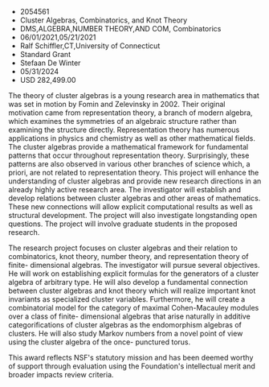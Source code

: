 
* 2054561
* Cluster Algebras, Combinatorics, and Knot Theory
* DMS,ALGEBRA,NUMBER THEORY,AND COM, Combinatorics
* 06/01/2021,05/21/2021
* Ralf Schiffler,CT,University of Connecticut
* Standard Grant
* Stefaan De Winter
* 05/31/2024
* USD 282,499.00

The theory of cluster algebras is a young research area in mathematics that was
set in motion by Fomin and Zelevinsky in 2002. Their original motivation came
from representation theory, a branch of modern algebra, which examines the
symmetries of an algebraic structure rather than examining the structure
directly. Representation theory has numerous applications in physics and
chemistry as well as other mathematical fields. The cluster algebras provide a
mathematical framework for fundamental patterns that occur throughout
representation theory. Surprisingly, these patterns are also observed in various
other branches of science which, a priori, are not related to representation
theory. This project will enhance the understanding of cluster algebras and
provide new research directions in an already highly active research area. The
investigator will establish and develop relations between cluster algebras and
other areas of mathematics. These new connections will allow explicit
computational results as well as structural development. The project will also
investigate longstanding open questions. The project will involve graduate
students in the proposed research.

The research project focuses on cluster algebras and their relation to
combinatorics, knot theory, number theory, and representation theory of finite-
dimensional algebras. The investigator will pursue several objectives. He will
work on establishing explicit formulas for the generators of a cluster algebra
of arbitrary type. He will also develop a fundamental connection between cluster
algebras and knot theory which will realize important knot invariants as
specialized cluster variables. Furthermore, he will create a combinatorial model
for the category of maximal Cohen-Macauley modules over a class of finite-
dimensional algebras that arise naturally in additive categorifications of
cluster algebras as the endomorphism algebras of clusters. He will also study
Markov numbers from a novel point of view using the cluster algebra of the once-
punctured torus.

This award reflects NSF's statutory mission and has been deemed worthy of
support through evaluation using the Foundation's intellectual merit and broader
impacts review criteria.
